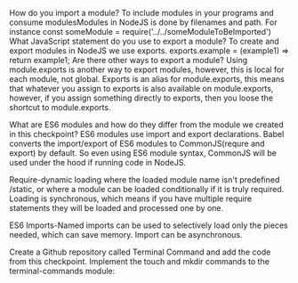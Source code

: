 How do you import a module?
To include modules in your programs and consume modulesModules in NodeJS is done by filenames and path. For instance const someModule = require('../../someModuleToBeImported')
What JavaScript statement do you use to export a module?
To create and export modules in NodeJS we use exports. exports.example = (example1) => return example1;
Are there other ways to export a module?
Using module.exports is another way to export modules, however, this is local for each module, not global. Exports is an alias for module.exports, this means that whatever you assign to exports is also available on module.exports, however, if you assign something directly to exports, then you loose the shortcut to module.exports.

What are ES6 modules and how do they differ from the module we created in this checkpoint?
ES6 modules use import and export declarations. Babel converts the import/export of ES6 modules to CommonJS(requre and export) by default. So even using ES6 module syntax, CommonJS will be used under the hood if running code in NodeJS.

Require-dynamic loading where the loaded module name isn't predefined /static, or where a module can be loaded conditionally if it is truly required. Loading is synchronous, which means if you have multiple require statements they will be loaded and processed one by one.

ES6 Imports-Named imports can be used to selectively load only the pieces needed, which can save memory. Import can be asynchronous.

Create a Github repository called Terminal Command and add the code from this checkpoint. Implement the touch and mkdir commands to the terminal-commands module:
